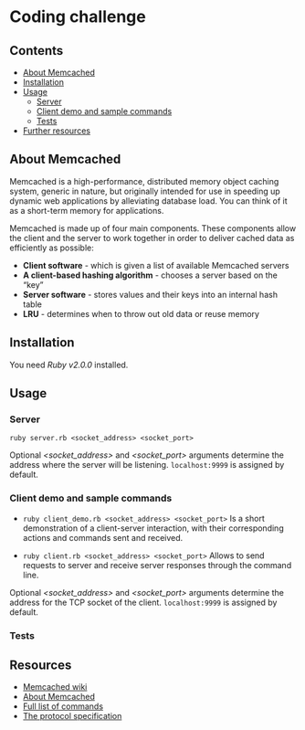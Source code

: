 # Coding challenge

## Contents

* [About Memcached](#memcached)
* [Installation](#installation)
* [Usage](#usage)
  * [Server](#server)
  * [Client demo and sample commands](#client-demo)
  * [Tests](#test)
* [Further resources](#further-resources)

## About Memcached

Memcached is a high-performance, distributed memory object caching system, generic in nature, but originally intended for use in speeding up dynamic web applications by alleviating database load. You can think of it as a short-term memory for applications.

Memcached is made up of four main components. These components allow the client and the server to work together in order to deliver cached data as efficiently as possible:
* **Client software** - which is given a list of available Memcached servers
* **A client-based hashing algorithm** - chooses a server based on the “key”
* **Server software** - stores values and their keys into an internal hash table
* **LRU** - determines when to throw out old data or reuse memory

## Installation
You need *Ruby v2.0.0* installed.

## Usage
### Server
`ruby server.rb <socket_address> <socket_port>`
  
  Optional *<socket_address>* and *<socket_port>* arguments determine the address where the server will be listening. `localhost:9999` is assigned by default.

### Client demo and sample commands

  * `ruby client_demo.rb <socket_address> <socket_port>`
  Is a short demonstration of a client-server interaction, with their corresponding actions and commands sent and received.
 
  * `ruby client.rb <socket_address> <socket_port>`
  Allows to send requests to server and receive server responses through the command line.
  
  Optional *<socket_address>* and *<socket_port>* arguments determine the address for the TCP socket of the client. `localhost:9999` is assigned by default.
  
  
### Tests

## Resources
*  [Memcached wiki](https://github.com/memcached/memcached/wiki)
*  [About Memcached](http://memcached.org/about)
*  [Full list of commands](http://lzone.de/cheat-sheet/memcached)
*  [The protocol specification](https://github.com/memcached/memcached/blob/master/doc/protocol.txt)
